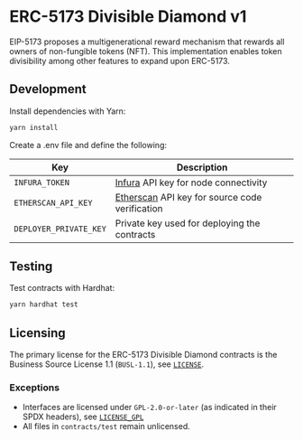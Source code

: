 # ERC-5173 Divisible Diamond v1
 
EIP-5173 proposes a multigenerational reward mechanism that rewards‌ all ‌owners of non-fungible tokens (NFT). This implementation enables token divisibility among other features to expand upon ERC-5173.
 
## Development

Install dependencies with Yarn:

```bash
yarn install
```

Create a .env file and define the following:

| Key                         | Description                                                              |
| --------------------------- | ------------------------------------------------------------------------ |
| `INFURA_TOKEN`              | [Infura](https://www.infura.io/) API key for node connectivity           |
| `ETHERSCAN_API_KEY`         | [Etherscan](https://etherscan.io//) API key for source code verification |
| `DEPLOYER_PRIVATE_KEY`      | Private key used for deploying the contracts                             |

## Testing

Test contracts with Hardhat:

```bash
yarn hardhat test
```

## Licensing

The primary license for the ERC-5173 Divisible Diamond contracts is the Business Source License 1.1 (`BUSL-1.1`), see [`LICENSE`](./LICENSE).

### Exceptions

- Interfaces are licensed under `GPL-2.0-or-later` (as indicated in their SPDX headers), see [`LICENSE_GPL`](./LICENSE_GPL)
- All files in `contracts/test` remain unlicensed.
